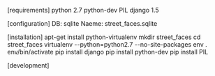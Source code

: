 [requirements]
python 2.7
python-dev
PIL
django 1.5

[configuration]
DB: sqlite
Naeme: street_faces.sqlite

[installation]
apt-get install python-virtualenv
mkdir street_faces
cd street_faces
virtualenv --python=python2.7 --no-site-packages env
. env/bin/activate
pip install django
pip install python-dev
pip install PIL

[development]